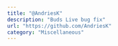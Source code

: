 ```yaml
---
title: "@AndriesK"
description: "Buds Live bug fix"
url: "https://github.com/AndriesK"
category: "Miscellaneous"
---
```

